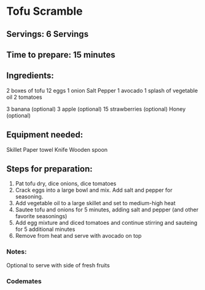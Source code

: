 # Tofu Scramble

## Servings: 6 Servings

## Time to prepare: 15 minutes

## Ingredients:
2 boxes of tofu
12 eggs
1 onion
Salt
Pepper
1 avocado
1 splash of vegetable oil
2 tomatoes

3 banana (optional)
3 apple (optional)
15 strawberries (optional)
Honey (optional)

## Equipment needed:
Skillet
Paper towel
Knife
Wooden spoon

## Steps for preparation:
1. Pat tofu dry, dice onions, dice tomatoes
2. Crack eggs into a large bowl and mix. Add salt and pepper for seasoning.
3. Add vegetable oil to a large skillet and set to medium-high heat
4. Sautee tofu and onions for 5 minutes, adding salt and pepper (and other favorite seasonings)
5. Add egg mixture and diced tomatoes and continue stirring and sauteing for 5 additional minutes
6. Remove from heat and serve with avocado on top


### Notes:
Optional to serve with side of fresh fruits


### Codemates #
